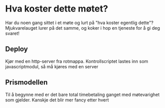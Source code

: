 # Hva koster dette møtet?
Har du noen gang sittet i et møte og lurt på "hva koster egentlig dette"? Mjukvarelauget lurer på det samme, og koker i hop en tjeneste for å gi deg svaret!

## Deploy
Kjør med en http-server fra rotmappa. Kontrollscriptet lastes inn som javascriptmodul, så må kjøres med en server

## Prismodellen
Til å begynne med er det bare total timebetaling ganget med møtevarighet som gjelder. Kanskje det blir mer fancy etter hvert
